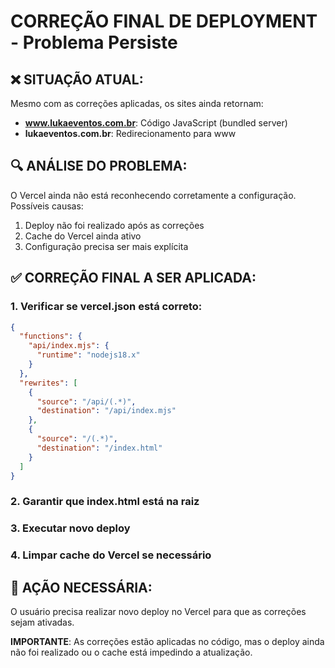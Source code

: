 # CORREÇÃO FINAL DE DEPLOYMENT - Problema Persiste

## ❌ **SITUAÇÃO ATUAL:**
Mesmo com as correções aplicadas, os sites ainda retornam:
- **www.lukaeventos.com.br**: Código JavaScript (bundled server)
- **lukaeventos.com.br**: Redirecionamento para www

## 🔍 **ANÁLISE DO PROBLEMA:**
O Vercel ainda não está reconhecendo corretamente a configuração. Possíveis causas:
1. Deploy não foi realizado após as correções
2. Cache do Vercel ainda ativo
3. Configuração precisa ser mais explícita

## ✅ **CORREÇÃO FINAL A SER APLICADA:**

### 1. Verificar se vercel.json está correto:
```json
{
  "functions": {
    "api/index.mjs": {
      "runtime": "nodejs18.x"
    }
  },
  "rewrites": [
    {
      "source": "/api/(.*)",
      "destination": "/api/index.mjs"
    },
    {
      "source": "/(.*)",
      "destination": "/index.html"
    }
  ]
}
```

### 2. Garantir que index.html está na raiz
### 3. Executar novo deploy
### 4. Limpar cache do Vercel se necessário

## 🚨 **AÇÃO NECESSÁRIA:**
O usuário precisa realizar novo deploy no Vercel para que as correções sejam ativadas.

**IMPORTANTE**: As correções estão aplicadas no código, mas o deploy ainda não foi realizado ou o cache está impedindo a atualização.